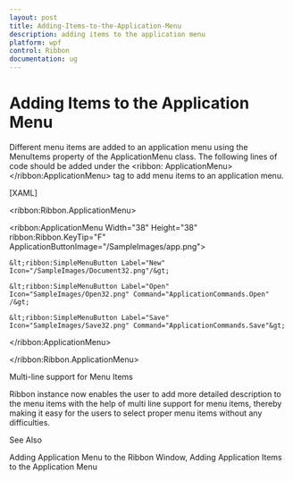 ```yaml
---
layout: post
title: Adding-Items-to-the-Application-Menu
description: adding items to the application menu
platform: wpf
control: Ribbon
documentation: ug
---
```


# Adding Items to the Application Menu

Different menu items are added to an application menu using the MenuItems property of the ApplicationMenu class. The following lines of code should be added under the &lt;ribbon: ApplicationMenu&gt;&lt;/ribbon:ApplicationMenu&gt; tag to add menu items to an application menu.



[XAML]



&lt;ribbon:Ribbon.ApplicationMenu&gt;

 &lt;ribbon:ApplicationMenu Width="38" Height="38" ribbon:Ribbon.KeyTip="F" ApplicationButtonImage="/SampleImages/app.png"&gt;

    &lt;ribbon:SimpleMenuButton Label="New" Icon="/SampleImages/Document32.png"/&gt;

    &lt;ribbon:SimpleMenuButton Label="Open" Icon="SampleImages/Open32.png" Command="ApplicationCommands.Open" /&gt;

    &lt;ribbon:SimpleMenuButton Label="Save" Icon="SampleImages/Save32.png" Command="ApplicationCommands.Save"&gt;

 &lt;/ribbon:ApplicationMenu&gt;

&lt;/ribbon:Ribbon.ApplicationMenu&gt;



Multi-line support for Menu Items



Ribbon instance now enables the user to add more detailed description to the menu items with the help of multi line support for menu items, thereby making it easy for the users to select proper menu items without any difficulties.

See Also

Adding Application Menu to the Ribbon Window, Adding Application Items to the Application Menu

